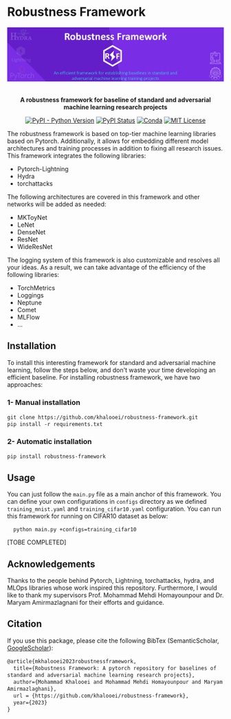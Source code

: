 # Robustness Framework

<div align="center">

<img alt="Robustness Framework" src="https://raw.githubusercontent.com/khalooei/robustness-framework/main/img-robustness-framework.jpg" width="800px" style="max-width: 100%;">

<br/>
<br/>

**A robustness framework for baseline of standard and adversarial machine learning research projects**

[![PyPI - Python Version](https://img.shields.io/pypi/pyversions/robustness-framework)](https://img.shields.io/pypi/pyversions/robustness-framework)
[![PyPI Status](https://badge.fury.io/py/robustness-framework.svg)](https://badge.fury.io/py/robustness-framework)
[![Conda](https://img.shields.io/conda/v/conda-forge/robustness-framework?label=conda&color=success)](https://anaconda.org/conda-forge/robustness-framework)
[![MIT License](https://img.shields.io/badge/License-MIT-green.svg)](https://choosealicense.com/licenses/mit/)  

</div>

The robustness framework is based on top-tier machine learning libraries based on Pytorch. Additionally, it allows for embedding different model architectures and training processes in addition to fixing all research issues.
This framework integrates the following libraries:
 * Pytorch-Lightning
 * Hydra
 * torchattacks

The following architectures are covered in this framework and other networks will be added as needed:
 * MKToyNet
 * LeNet
 * DenseNet
 * ResNet
 * WideResNet

The logging system of this framework is also customizable and resolves all your ideas. As a result, we can take advantage of the efficiency of the following libraries:
 * TorchMetrics 
 * Loggings
 * Neptune
 * Comet
 * MLFlow
 * ...

## Installation
To install this interesting framework for standard and adversarial machine learning, follow the steps below, and don't waste your time developing an efficient baseline.
For installing robustness framework, we have two approaches:

### 1- Manual installation
```
git clone https://github.com/khalooei/robustness-framework.git
pip install -r requirements.txt
```

### 2- Automatic installation
```
pip install robustness-framework
```


## Usage
You can just follow the `main.py` file as a main anchor of this framework. You can define your own configurations in `configs` directory as we defined `training_mnist.yaml` and `training_cifar10.yaml` configuration. 
You can run this framework for running on CIFAR10 dataset as below:
 ```
   python main.py +configs=training_cifar10
 ```

[TOBE COMPLETED]


## Acknowledgements
Thanks to the people behind Pytorch, Lightning, torchattacks, hydra, and MLOps libraries whose work inspired this repository. Furthermore, I would like to thank my supervisors Prof. Mohammad Mehdi Homayounpour and Dr. Maryam Amirmazlagnani for their efforts and guidance.


## Citation
If you use this package, please cite the following BibTex (SemanticScholar, [GoogleScholar](https://scholar.google.com/citations?user=2HFVUn4AAAAJ&hl=en)):
```
@article{mkhalooei2023robustnessframework,
  title={Robustness Framework: A pytorch repository for baselines of standard and adversarial machine learning research projects},
  author={Mohammad Khalooei and Mohammad Mehdi Homayounpour and Maryam Amirmazlaghani},
  url = {https://github.com/khalooei/robustness-framework},
  year={2023}
}
```
